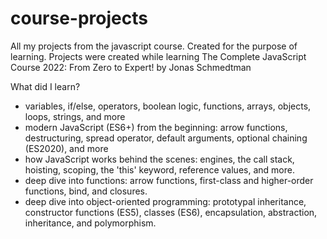 # course-projects
All my projects from the javascript course. Created for the purpose of learning.
Projects were created while learning The Complete JavaScript Course 2022: From Zero to Expert! by Jonas Schmedtman

What did I learn?
- variables, if/else, operators, boolean logic, functions, arrays, objects, loops, strings, and more
- modern JavaScript (ES6+) from the beginning: arrow functions, destructuring, spread operator, default arguments, optional chaining (ES2020), and more
- how JavaScript works behind the scenes: engines, the call stack, hoisting, scoping, the 'this' keyword, reference values, and more.
- deep dive into functions: arrow functions, first-class and higher-order functions, bind, and closures.
- deep dive into object-oriented programming: prototypal inheritance, constructor functions (ES5), classes (ES6), encapsulation, abstraction, inheritance, and polymorphism.

